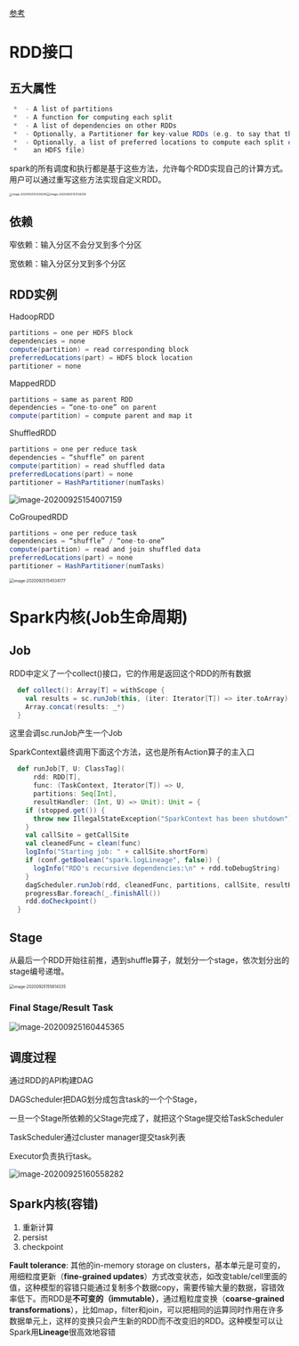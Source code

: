 [参考](https://github.com/linbojin/spark-notes/blob/master/rdd-abstraction.md)

# RDD接口

## 五大属性

```scala
 *  - A list of partitions
 *  - A function for computing each split
 *  - A list of dependencies on other RDDs
 *  - Optionally, a Partitioner for key-value RDDs (e.g. to say that the RDD is hash-partitioned)
 *  - Optionally, a list of preferred locations to compute each split on (e.g. block locations for
 *    an HDFS file)
```

spark的所有调度和执行都是基于这些方法，允许每个RDD实现自己的计算方式。用户可以通过重写这些方法实现自定义RDD。

<img src="https://gitee.com/luckywind/PigGo/raw/master/image/image-20200925153036395.png" alt="image-20200925153036395" style="zoom: 33%;" /><img src="https://gitee.com/luckywind/PigGo/raw/master/image/image-20200925153126218.png" alt="image-20200925153126218" style="zoom:35%;" />

## 依赖

窄依赖：输入分区不会分叉到多个分区

宽依赖：输入分区分叉到多个分区

## RDD实例

HadoopRDD

```java
partitions = one per HDFS block
dependencies = none
compute(partition) = read corresponding block
preferredLocations(part) = HDFS block location
partitioner = none
```

MappedRDD

```java
partitions = same as parent RDD
dependencies = “one-to-one” on parent
compute(partition) = compute parent and map it
```

ShuffledRDD

```java
partitions = one per reduce task
dependencies = “shuffle” on parent
compute(partition) = read shuffled data
preferredLocations(part) = none
partitioner = HashPartitioner(numTasks)
```

![image-20200925154007159](https://gitee.com/luckywind/PigGo/raw/master/image/image-20200925154007159.png)

CoGroupedRDD

```java
partitions = one per reduce task
dependencies = “shuffle” / “one-to-one”
compute(partition) = read and join shuffled data
preferredLocations(part) = none
partitioner = HashPartitioner(numTasks)

```

<img src="https://gitee.com/luckywind/PigGo/raw/master/image/image-20200925154534177.png" alt="image-20200925154534177" style="zoom:50%;" />

# Spark内核(Job生命周期)

## Job

RDD中定义了一个collect()接口，它的作用是返回这个RDD的所有数据

```scala
  def collect(): Array[T] = withScope {
    val results = sc.runJob(this, (iter: Iterator[T]) => iter.toArray)
    Array.concat(results: _*)
  }
```

这里会调sc.runJob产生一个Job

SparkContext最终调用下面这个方法，这也是所有Action算子的主入口

```scala
  def runJob[T, U: ClassTag](
      rdd: RDD[T],
      func: (TaskContext, Iterator[T]) => U,
      partitions: Seq[Int],
      resultHandler: (Int, U) => Unit): Unit = {
    if (stopped.get()) {
      throw new IllegalStateException("SparkContext has been shutdown")
    }
    val callSite = getCallSite
    val cleanedFunc = clean(func)
    logInfo("Starting job: " + callSite.shortForm)
    if (conf.getBoolean("spark.logLineage", false)) {
      logInfo("RDD's recursive dependencies:\n" + rdd.toDebugString)
    }
    dagScheduler.runJob(rdd, cleanedFunc, partitions, callSite, resultHandler, localProperties.get)
    progressBar.foreach(_.finishAll())
    rdd.doCheckpoint()
  }
```

## Stage

从最后一个RDD开始往前推，遇到shuffle算子，就划分一个stage，依次划分出的stage编号递增。

<img src="https://gitee.com/luckywind/PigGo/raw/master/image/image-20200925155814335.png" alt="image-20200925155814335" style="zoom:50%;" />

### Final Stage/Result Task

![image-20200925160445365](https://gitee.com/luckywind/PigGo/raw/master/image/image-20200925160445365.png)

## 调度过程

通过RDD的API构建DAG

DAGScheduler把DAG划分成包含task的一个个Stage，

一旦一个Stage所依赖的父Stage完成了，就把这个Stage提交给TaskScheduler

TaskScheduler通过cluster manager提交task列表

Executor负责执行task。

![image-20200925160558282](https://gitee.com/luckywind/PigGo/raw/master/image/image-20200925160558282.png)

## Spark内核(容错)

1. 重新计算
2. persist
3. checkpoint

**Fault tolerance**: 其他的in-memory storage on clusters，基本单元是可变的，用细粒度更新（**fine-grained updates**）方式改变状态，如改变table/cell里面的值，这种模型的容错只能通过复制多个数据copy，需要传输大量的数据，容错效率低下。而RDD是**不可变的（immutable）**，通过粗粒度变换（**coarse-grained transformations**），比如map，filter和join，可以把相同的运算同时作用在许多数据单元上，这样的变换只会产生新的RDD而不改变旧的RDD。这种模型可以让Spark用**Lineage**很高效地容错

